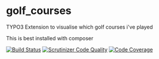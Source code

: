 # golf_courses
TYPO3 Extension to visualise which golf courses i've played

This is best installed with composer

[![Build Status](https://travis-ci.org/tomasnorre/golf_courses.svg?branch=master)](https://travis-ci.org/tomasnorre/golf_courses) [![Scrutinizer Code Quality](https://scrutinizer-ci.com/g/tomasnorre/golf_courses/badges/quality-score.png?b=master)](https://scrutinizer-ci.com/g/tomasnorre/golf_courses/?branch=master) [![Code Coverage](https://scrutinizer-ci.com/g/tomasnorre/golf_courses/badges/coverage.png?b=master)](https://scrutinizer-ci.com/g/tomasnorre/golf_courses/?branch=master)
